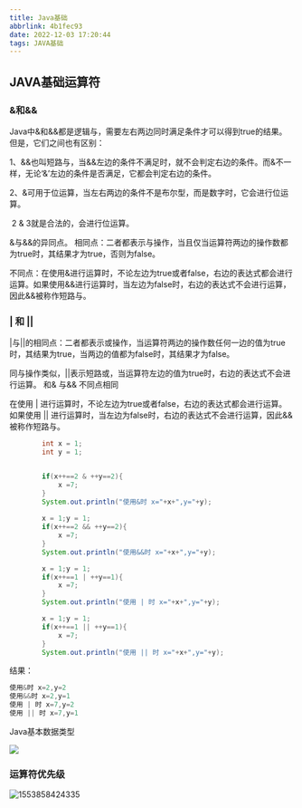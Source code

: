 ```yaml
---
title: Java基础
abbrlink: 4b1fec93
date: 2022-12-03 17:20:44
tags: JAVA基础
---
```


##  JAVA基础运算符

### &和&&

Java中&和&&都是逻辑与，需要左右两边同时满足条件才可以得到true的结果。但是，它们之间也有区别：

1、&&也叫短路与，当&&左边的条件不满足时，就不会判定右边的条件。而&不一样，无论‘&’左边的条件是否满足，它都会判定右边的条件。

2、&可用于位运算，当左右两边的条件不是布尔型，而是数字时，它会进行位运算。

​	2 & 3就是合法的，会进行位运算。

&与&&的异同点。
相同点：二者都表示与操作，当且仅当运算符两边的操作数都为true时，其结果才为true，否则为false。

不同点：在使用&进行运算时，不论左边为true或者false，右边的表达式都会进行运算。如果使用&&进行运算时，当左边为false时，右边的表达式不会进行运算，因此&&被称作短路与。

###  | 和 || 

|与||的相同点：二者都表示或操作，当运算符两边的操作数任何一边的值为true时，其结果为true，当两边的值都为false时，其结果才为false。

同与操作类似，||表示短路或，当运算符左边的值为true时，右边的表达式不会进行运算。 和& 与&& 不同点相同

在使用 | 进行运算时，不论左边为true或者false，右边的表达式都会进行运算。如果使用 || 进行运算时，当左边为false时，右边的表达式不会进行运算，因此&&被称作短路与。





```java
 	    int x = 1;
        int y = 1;


        if(x++==2 & ++y==2){
            x =7;
        }
        System.out.println("使用&时 x="+x+",y="+y);
		
        x = 1;y = 1;
        if(x++==2 && ++y==2){
            x =7;
        }
        System.out.println("使用&&时 x="+x+",y="+y);

        x = 1;y = 1;
        if(x++==1 | ++y==1){
            x =7;
        }
        System.out.println("使用 | 时 x="+x+",y="+y);

        x = 1;y = 1;
        if(x++==1 || ++y==1){
            x =7;
        }
        System.out.println("使用 || 时 x="+x+",y="+y);
```

结果：

```java
使用&时 x=2,y=2
使用&&时 x=2,y=1
使用 | 时 x=7,y=2
使用 || 时 x=7,y=1
```

Java基本数据类型

![](https://js.hnlyx.top/img/基本数据类型范围.jpg)



###  运算符优先级

![1553858424335](https://js.hnlyx.top/img/1553858424335.png)
